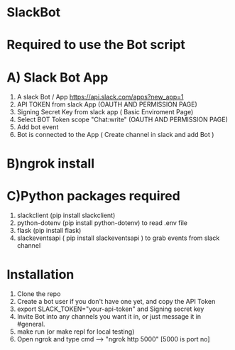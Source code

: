 # SlackBot 

# Required to use the Bot script

# A) Slack Bot App
  1. A slack Bot / App https://api.slack.com/apps?new_app=1 
  2. API TOKEN from slack App  (OAUTH AND PERMISSION PAGE)
  3. Signing Secret Key from slack app ( Basic Enviroment Page)
  4. Select BOT Token scope "Chat:write"  (OAUTH AND PERMISSION PAGE)
  5. Add bot event
  6. Bot is connected to the App ( Create channel in slack and add Bot )

# B)ngrok install

# C)Python packages required 
  1. slackclient (pip install slackclient)
  2. python-dotenv (pip install python-dotenv) to read .env file
  3. flask (pip install flask)
  4. slackeventsapi ( pip install slackeventsapi ) to grab events from slack channel

# Installation
 1. Clone the repo
 2. Create a bot user if you don't have one yet, and copy the API Token
 3. export SLACK_TOKEN="your-api-token" and Signing secret key 
 4. Invite Bot into any channels you want it in, or just message it in #general. 
 5. make run (or make repl for local testing)
 6. Open ngrok and type cmd --> "ngrok http 5000"     [5000 is port no]  
 

